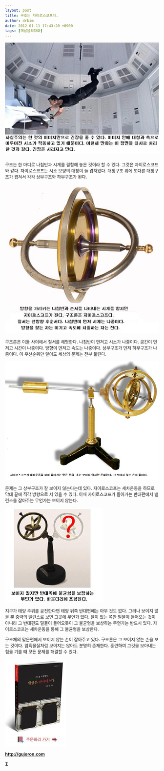 ```yaml
---
layout: post
title: 구조는 자이로스코프다.
author: drkim
date: 2012-01-11 17:43:20 +0900
tags: [깨달음의대화]
---
```

 ![](/files/attach/images/198/307/228/59.jpg)





###





###



구조는 한 마디로 나침반과 시계를 결합해 놓은 것이라 할 수 있다. 그것은 자이로스코프와 같다. 자이로스코프는 시소 모양의 대칭이 둘 겹쳐있다. 대칭구조 위에 또다른 대칭구조가 겹쳐서 각각 상부구조와 하부구조가 된다. 







 ![](/files/attach/images/198/307/228/60.JPG)



구조론은 이들 사이에서 질서를 해명한다. 나침반이 먼저고 시소가 나중이다. 공간이 먼저고 시간이 나중이다. 방향이 먼저고 속도는 나중이다. 상부구조가 먼저 하부구조가 나중이다. 이 우선순위만 알아도 세상의 문제는 전부 풀린다.



 ![](/files/attach/images/198/307/228/61.JPG)



문제는 그 상부구조가 잘 보이지 않는다는데 있다. 자이로스코프는 세차운동을 하므로 막대 끝에 직각 방향으로 서 있을 수 있다. 이때 자이로스코프가 돌아가는 반대편에서 밸런스를 잡아주는 무언가는 보이지 않는다.



 ![](/files/attach/images/198/307/228/62.JPG)



지구가 태양 주위를 공전한다면 태양 뒤쪽 반대편에는 아무 것도 없다. 그러나 보이지 않을 뿐 중력의 밸런스로 보면 그곳에 무언가 있다. 달이 있는 쪽만 밀물이 들어오는 것이 아니라 그 반대편도 밀물이 들어오듯이 그 불균형을 보상하는 무언가는 반드시 있다. 자이로스코프는 세차운동을 통해 그 불균형을 보상한다. 



구조체의 맞은편에서 보이지 않는 손이 잡아주고 있다. 구조론은 그 보이지 않는 손을 보는 것이다. 암흑물질처럼 보이지는 않아도 분명히 존재한다. 훈련하여 그것을 보아내는 힘을 기를 때 모든 문제를 해결할 수 있다.





![](/files/attach/images/198/668/222/0.JPG)


  






**http://gujoron.com** 


**∑**
